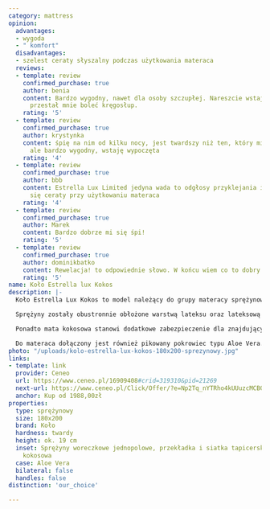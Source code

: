```yaml
---
category: mattress
opinion:
  advantages:
  - wygoda
  - " komfort"
  disadvantages:
  - szelest ceraty słyszalny podczas użytkowania materaca
  reviews:
  - template: review
    confirmed_purchase: true
    author: benia
    content: Bardzo wygodny, nawet dla osoby szczupłej. Nareszcie wstaję wyspana i
      przestał mnie boleć kręgosłup.
    rating: '5'
  - template: review
    confirmed_purchase: true
    author: krystynka
    content: śpię na nim od kilku nocy, jest twardszy niż ten, który miałam poprzednio,
      ale bardzo wygodny, wstaję wypoczęta
    rating: '4'
  - template: review
    confirmed_purchase: true
    author: bbb
    content: Estrella Lux Limited jedyna wada to odgłosy przyklejania i odklejania
      się ceraty przy użytkowaniu materaca
    rating: '4'
  - template: review
    confirmed_purchase: true
    author: Marek
    content: Bardzo dobrze mi się śpi!
    rating: '5'
  - template: review
    confirmed_purchase: true
    author: dominikbatko
    content: Rewelacja! to odpowiednie słowo. W końcu wiem co to dobry sen.
    rating: '5'
name: Koło Estrella lux Kokos
description: |-
  Koło Estrella Lux Kokos to model należący do grupy materacy sprężynowych. Do jego produkcji wykorzystano woreczkowe, jednopolowe sprężyny kieszeniowe wykonane z solidnego, dobrego gatunkowo drutu. Na jeden metr kwadratowy materaca przypada aż 270 niezależnie działających sprężyn. Dzięki temu produkt niemal idealnie dostosowuje się do kształtu sylwetki, rozkładając równomiernie nacisk ciała, a przede wszystkim zachowując naturalne ułożenie kręgosłupa.

  Sprężyny zostały obustronnie obłożone warstwą lateksu oraz lateksową płytą kokosową o łącznej grubości około 3,5 cm. Zastosowanie tego typu tworzywa hamuje rozwój bakterii i blokuje przedostawanie się drobnoustrojów w głąb materaca.

  Ponadto mata kokosowa stanowi dodatkowe zabezpieczenie dla znajdujących się w środku sprężyn. Za prawidłową cyrkulację powietrza odpowiadają natomiast liczne mikro kanały wentylacyjne. Wysoka higiena snu zapewnia zdrowy i komfortowy wypoczynek przez całą noc.

  Do materaca dołączony jest również pikowany pokrowiec typu Aloe Vera. Został wykonany z antyalergicznej owaty z dodatkiem ekstraktu z liści aloesowych. Dzięki swoim właściwościom stanowi idealne podłoże do wypoczynku dla osób ze skłonnościami do uczuleń oraz przesuszającej się skóry. Aloes zawarty w materiale wspomaga ukrwienie organizmu, a także działa nawilżająco i kojąco, nadając skórze blasku i elastyczności. Na pokrowcu wzdłuż boków został umieszczony zamek błyskawiczny, umożliwiający jego natychmiastowe zdejmowanie i zakładanie. Pokrycie można prać w temperaturze 60°C, co przedłuży jego wytrzymałość.
photo: "/uploads/kolo-estrella-lux-kokos-180x200-sprezynowy.jpg"
links:
- template: link
  provider: Ceneo
  url: https://www.ceneo.pl/16909408#crid=319310&pid=21269
  next-url: https://www.ceneo.pl/Click/Offer/?e=Np2Tq_nYTRho4kUUuzcMCB0IHJDjKCh47EUNtlCmZXeXKc4Jhv2pMcxB5Y8dB5I78rxBatXbxL1ETKswOtWg17jZ6hQO3S-4x2E6tT-jBv4EXRIOTyq5icyhQYEahR7J1ZVOOgLZTgDh52byKcuVC153Veyco69cph_LegFBNfBFpNFgCkXi5s19Ch_3cb1LpVBMwlkFDd0rPU-afU4aAv_F5Wh_f6kjpVBMwlkFDd2lUEzCWQUN3ZUi6t4umGENi2D_3ubjb4OQmvrU8sCoWANUpY4_sUlosydc9_mdqN1qak3dV9pA37YgiikKHOC7FJggyJ6DNaB5LQe4YHgIxtxf-b92Fvb4VVXYUn3LOtM_x-GY2zB2bQ==&a=2&rc=notset
  anchor: Kup od 1988,00zł
properties:
  type: sprężynowy
  size: 180x200
  brand: Koło
  hardness: twardy
  height: ok. 19 cm
  inset: Sprężyny woreczkowe jednopolowe, przekładka i siatka tapicerska, płyta lateksowa
    kokosowa
  case: Aloe Vera
  bilateral: false
  handles: false
distinction: 'our_choice'

---
```


